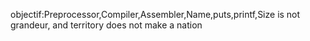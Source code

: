 objectif:Preprocessor,Compiler,Assembler,Name,puts,printf,Size is not grandeur, and territory does not make a nation

